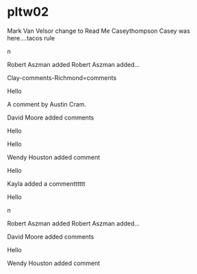 # pltw02
Mark Van Velsor change to Read Me
 Caseythompson
Casey was here....tacos rule





n

Robert Aszman added Robert Aszman added...






Clay-comments-Richmond=comments

Hello

A comment by Austin Cram.



David Moore added comments



Hello



Hello



Wendy Houston added comment



Hello





Kayla added a commentttttt

Hello


n

Robert Aszman added Robert Aszman added...




David Moore added comments



Hello


Wendy Houston added comment


